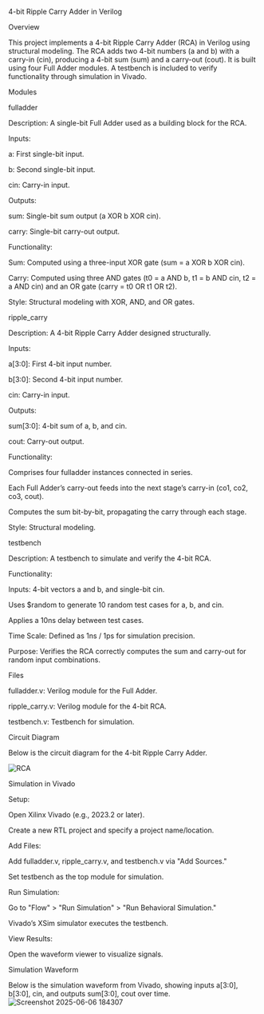 4-bit Ripple Carry Adder in Verilog

Overview

This project implements a 4-bit Ripple Carry Adder (RCA) in Verilog using structural modeling. The RCA adds two 4-bit numbers (a and b) with a carry-in (cin), producing a 4-bit sum (sum) and a carry-out (cout). It is built using four Full Adder modules. A testbench is included to verify functionality through simulation in Vivado.

Modules

fulladder





Description: A single-bit Full Adder used as a building block for the RCA.



Inputs:





a: First single-bit input.



b: Second single-bit input.



cin: Carry-in input.



Outputs:





sum: Single-bit sum output (a XOR b XOR cin).



carry: Single-bit carry-out output.



Functionality:





Sum: Computed using a three-input XOR gate (sum = a XOR b XOR cin).



Carry: Computed using three AND gates (t0 = a AND b, t1 = b AND cin, t2 = a AND cin) and an OR gate (carry = t0 OR t1 OR t2).



Style: Structural modeling with XOR, AND, and OR gates.

ripple_carry





Description: A 4-bit Ripple Carry Adder designed structurally.



Inputs:





a[3:0]: First 4-bit input number.



b[3:0]: Second 4-bit input number.



cin: Carry-in input.



Outputs:





sum[3:0]: 4-bit sum of a, b, and cin.



cout: Carry-out output.



Functionality:





Comprises four fulladder instances connected in series.



Each Full Adder’s carry-out feeds into the next stage’s carry-in (co1, co2, co3, cout).



Computes the sum bit-by-bit, propagating the carry through each stage.



Style: Structural modeling.

testbench





Description: A testbench to simulate and verify the 4-bit RCA.



Functionality:





Inputs: 4-bit vectors a and b, and single-bit cin.



Uses $random to generate 10 random test cases for a, b, and cin.



Applies a 10ns delay between test cases.





Time Scale: Defined as 1ns / 1ps for simulation precision.



Purpose: Verifies the RCA correctly computes the sum and carry-out for random input combinations.

Files





fulladder.v: Verilog module for the Full Adder.



ripple_carry.v: Verilog module for the 4-bit RCA.



testbench.v: Testbench for simulation.

Circuit Diagram

Below is the circuit diagram for the 4-bit Ripple Carry Adder.

![RCA](https://github.com/user-attachments/assets/9bc41444-7e5e-4bb2-988e-9f539dfb3234)




Simulation in Vivado





Setup:





Open Xilinx Vivado (e.g., 2023.2 or later).



Create a new RTL project and specify a project name/location.



Add Files:





Add fulladder.v, ripple_carry.v, and testbench.v via "Add Sources."



Set testbench as the top module for simulation.



Run Simulation:





Go to "Flow" > "Run Simulation" > "Run Behavioral Simulation."



Vivado’s XSim simulator executes the testbench.



View Results:





Open the waveform viewer to visualize signals.

Simulation Waveform

Below is the simulation waveform from Vivado, showing inputs a[3:0], b[3:0], cin, and outputs sum[3:0], cout over time.
![Screenshot 2025-06-06 184307](https://github.com/user-attachments/assets/45a15226-f154-46c8-a998-b2cd3fcf6cea)
